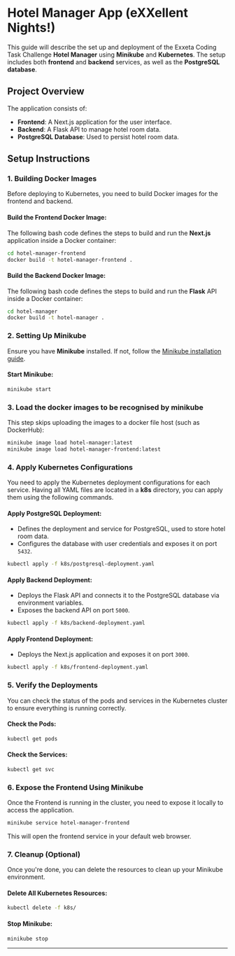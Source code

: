 # Hotel Manager App (eXXellent Nights!)

This guide will describe the set up and deployment of the Exxeta Coding Task Challenge **Hotel Manager** using **Minikube** and **Kubernetes**. The setup includes both **frontend** and **backend** services, as well as the **PostgreSQL database**.

## Project Overview

The application consists of:

- **Frontend**: A Next.js application for the user interface.
- **Backend**: A Flask API to manage hotel room data.
- **PostgreSQL Database**: Used to persist hotel room data.

## Setup Instructions

### 1. Building Docker Images

Before deploying to Kubernetes, you need to build Docker images for the frontend and backend.

#### Build the Frontend Docker Image:
The following bash code defines the steps to build and run the **Next.js** application inside a Docker container:

```bash
cd hotel-manager-frontend
docker build -t hotel-manager-frontend .
```

#### Build the Backend Docker Image:
The following bash code defines the steps to build and run the **Flask** API inside a Docker container:

```bash
cd hotel-manager
docker build -t hotel-manager .
```

### 2. Setting Up Minikube

Ensure you have **Minikube** installed. If not, follow the [Minikube installation guide](https://minikube.sigs.k8s.io/docs/).

#### Start Minikube:

```bash
minikube start
```

### 3. Load the docker images to be recognised by minikube

This step skips uploading the images to a docker file host (such as DockerHub):

```bash
minikube image load hotel-manager:latest
minikube image load hotel-manager-frontend:latest
```

### 4. Apply Kubernetes Configurations

You need to apply the Kubernetes deployment configurations for each service. Having all YAML files are located in a **k8s** directory, you can apply them using the following commands.

#### Apply PostgreSQL Deployment:

- Defines the deployment and service for PostgreSQL, used to store hotel room data.
- Configures the database with user credentials and exposes it on port `5432`.

```bash
kubectl apply -f k8s/postgresql-deployment.yaml
```

#### Apply Backend Deployment:

- Deploys the Flask API and connects it to the PostgreSQL database via environment variables.
- Exposes the backend API on port `5000`.

```bash
kubectl apply -f k8s/backend-deployment.yaml
```

#### Apply Frontend Deployment:

- Deploys the Next.js application and exposes it on port `3000`.

```bash
kubectl apply -f k8s/frontend-deployment.yaml
```

### 5. Verify the Deployments

You can check the status of the pods and services in the Kubernetes cluster to ensure everything is running correctly.

#### Check the Pods:

```bash
kubectl get pods
```

#### Check the Services:

```bash
kubectl get svc
```

### 6. Expose the Frontend Using Minikube

Once the Frontend is running in the cluster, you need to expose it locally to access the application.

```bash
minikube service hotel-manager-frontend
```

This will open the frontend service in your default web browser.

### 7. Cleanup (Optional)

Once you're done, you can delete the resources to clean up your Minikube environment.

#### Delete All Kubernetes Resources:

```bash
kubectl delete -f k8s/
```

#### Stop Minikube:

```bash
minikube stop
```

---